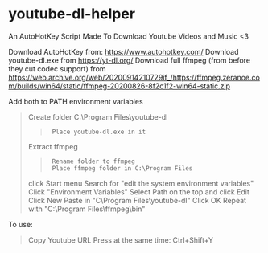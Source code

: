 # youtube-dl-helper
An AutoHotKey Script Made To Download Youtube Videos and Music <3

Download AutoHotKey from: https://www.autohotkey.com/
Download youtube-dl.exe from https://yt-dl.org/
Download full ffmpeg (from before they cut codec support) from https://web.archive.org/web/20200914210729if_/https://ffmpeg.zeranoe.com/builds/win64/static/ffmpeg-20200826-8f2c1f2-win64-static.zip

Add both to PATH environment variables
>	Create folder C:\Program Files\youtube-dl
>>		Place youtube-dl.exe in it
>	Extract ffmpeg
>>		Rename folder to ffmpeg
>>		Place ffmpeg folder in C:\Program Files
>	click Start menu
>	Search for "edit the system environment variables"
>	Click "Environment Variables"
>	Select Path on the top and click Edit
>	Click New
>	Paste in "C\Program Files\youtube-dl"
>	Click OK
>	Repeat with "C:\Program Files\ffmpeg\bin"

To use:
>	Copy Youtube URL
>	Press at the same time: Ctrl+Shift+Y
